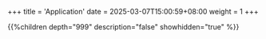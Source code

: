 +++
title = 'Application'
date = 2025-03-07T15:00:59+08:00
weight = 1
+++

{{%children depth="999" description="false" showhidden="true" %}}

